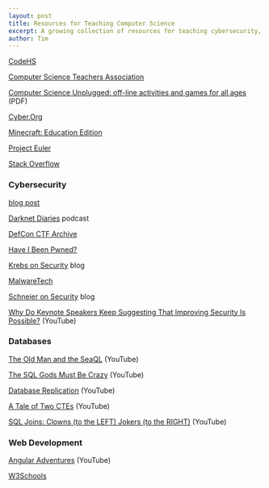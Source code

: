 ```yaml
---
layout: post
title: Resources for Teaching Computer Science
excerpt: A growing collection of resources for teaching cybersecurity, databases, and web development.
author: Tim
---
```


[CodeHS](https://codehs.com/)  

[Computer Science Teachers Association](https://csteachers.org)  

[Computer Science Unplugged: off-line activities and games for all ages](../../../../../papers/cs-unplugged.pdf) (PDF)

[Cyber.Org](https://cyber.org/)  

[Minecraft: Education Edition](https://education.minecraft.net/)  

[Project Euler](https://projecteuler.net/)  

[Stack Overflow](https://stackoverflow.com/questions)  

### Cybersecurity  
[blog post](/2020/02/15/cybersecurity.html)  

[Darknet Diaries](https://darknetdiaries.com/) podcast  

[DefCon CTF Archive](https://archive.ooo/)  

[Have I Been Pwned?](https://haveibeenpwned.com/)  

[Krebs on Security](https://krebsonsecurity.com/) blog  

[MalwareTech](https://www.malwaretech.com/)  

[Schneier on Security](https://www.schneier.com/) blog  

[Why Do Keynote Speakers Keep Suggesting That Improving Security Is Possible?](https://www.youtube.com/watch?v=ajGX7odA87k) (YouTube)  

### Databases  
[The Old Man and the SeaQL](https://www.youtube.com/watch?v=9L5NDG2aOLE) (YouTube)  

[The SQL Gods Must Be Crazy](https://www.youtube.com/watch?v=6TMNCMvz7Ho&t=8s) (YouTube)  

[Database Replication](https://www.youtube.com/watch?v=PvyZW1sMWT8) (YouTube)  

[A Tale of Two CTEs](https://www.youtube.com/watch?v=o2P0XqbcOUM) (YouTube)  

[SQL Joins: Clowns (to the LEFT) Jokers (to the RIGHT)](https://www.youtube.com/watch?v=QA0-6IRS9hc) (YouTube)  

### Web Development  
[Angular Adventures](https://www.youtube.com/watch?v=LZIXFqUx7Ps) (YouTube)  

[W3Schools](https://www.w3schools.com/)  
